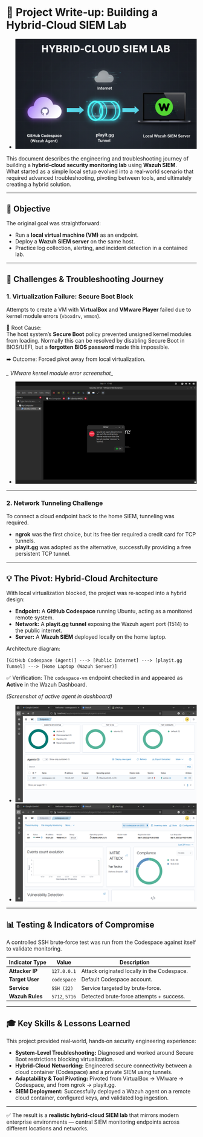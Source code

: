 # 🚀 Project Write‑up: Building a Hybrid‑Cloud SIEM Lab

- ![Hybrid‑Cloud SIEM](../Screenshots/Day7_HybridCloud1.png)  

This document describes the engineering and troubleshooting journey of building a **hybrid‑cloud security monitoring lab** using **Wazuh SIEM**.  
What started as a simple local setup evolved into a real‑world scenario that required advanced troubleshooting, pivoting between tools, and ultimately creating a hybrid solution.  

---

## 🎯 Objective  

The original goal was straightforward:  
- Run a **local virtual machine (VM)** as an endpoint.  
- Deploy a **Wazuh SIEM server** on the same host.  
- Practice log collection, alerting, and incident detection in a contained lab.  

---

## 🧱 Challenges & Troubleshooting Journey  

### 1. Virtualization Failure: Secure Boot Block  

Attempts to create a VM with **VirtualBox** and **VMware Player** failed due to kernel module errors (`vboxdrv`, `vmmon`).  

🔎 Root Cause:  
The host system’s **Secure Boot** policy prevented unsigned kernel modules from loading. Normally this can be resolved by disabling Secure Boot in BIOS/UEFI, but a **forgotten BIOS password** made this impossible.  

➡️ Outcome: Forced pivot away from local virtualization.  

*_ VMware kernel module error screenshot_*  
- ![VMware kernel module error screenshot](../Screenshots/Day7_VMware_Error.png)  

---

### 2. Network Tunneling Challenge  

To connect a cloud endpoint back to the home SIEM, tunneling was required.  
- **ngrok** was the first choice, but its free tier required a credit card for TCP tunnels.  
- **playit.gg** was adopted as the alternative, successfully providing a free persistent TCP tunnel.  

---

## 💡 The Pivot: Hybrid‑Cloud Architecture  

With local virtualization blocked, the project was re‑scoped into a hybrid design:  

- **Endpoint:** A **GitHub Codespace** running Ubuntu, acting as a monitored remote system.  
- **Network:** A **playit.gg tunnel** exposing the Wazuh agent port (1514) to the public internet.  
- **Server:** A **Wazuh SIEM** deployed locally on the home laptop.  

Architecture diagram:  

```
[GitHub Codespace (Agent)] ---> [Public Internet] ---> [playit.gg Tunnel] ---> [Home Laptop (Wazuh Server)]
```  

✅ Verification: The `codespace-vm` endpoint checked in and appeared as **Active** in the Wazuh Dashboard.  

*_(Screenshot of active agent in dashboard)_*  
- ![Active agent in dashboard](../Screenshots/Day7_Active_agent2.png) 
- ![Active agent in dashboard](../Screenshots/Day7_Active_agent.png)

---

## 📊 Testing & Indicators of Compromise  

A controlled SSH brute‑force test was run from the Codespace against itself to validate monitoring.  

| Indicator Type   | Value         | Description                                  |
|------------------|---------------|----------------------------------------------|
| **Attacker IP**  | `127.0.0.1`   | Attack originated locally in the Codespace. |
| **Target User**  | `codespace`   | Default Codespace account.                  |
| **Service**      | `SSH (22)`    | Service targeted by brute‑force.            |
| **Wazuh Rules**  | `5712`, `5716`| Detected brute‑force attempts + success.    |

---

## 🎓 Key Skills & Lessons Learned  

This project provided real‑world, hands‑on security engineering experience:  

- **System‑Level Troubleshooting:** Diagnosed and worked around Secure Boot restrictions blocking virtualization.  
- **Hybrid‑Cloud Networking:** Engineered secure connectivity between a cloud container (Codespace) and a private SIEM using tunnels.  
- **Adaptability & Tool Pivoting:** Pivoted from VirtualBox → VMware → Codespace, and from ngrok → playit.gg.  
- **SIEM Deployment:** Successfully deployed a Wazuh agent on a remote cloud container, configured keys, and validated log ingestion.  

---

✅ The result is a **realistic hybrid‑cloud SIEM lab** that mirrors modern enterprise environments — central SIEM monitoring endpoints across different locations and networks.  
